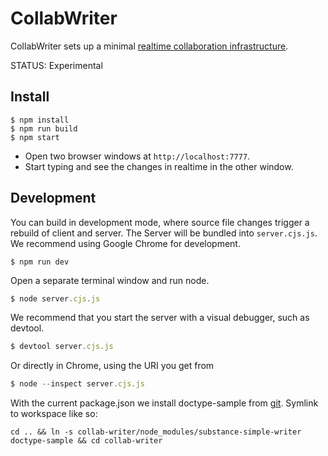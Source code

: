 # CollabWriter

CollabWriter sets up a minimal [realtime collaboration infrastructure](./server.js).

STATUS: Experimental

## Install

```
$ npm install
$ npm run build
$ npm start
```

- Open two browser windows at `http://localhost:7777`.
- Start typing and see the changes in realtime in the other window.

## Development

You can build in development mode, where source file changes trigger a rebuild of client and server. The Server will be bundled into `server.cjs.js`. We recommend using Google Chrome for development.

```
$ npm run dev
```

Open a separate terminal window and run node.

```js
$ node server.cjs.js
```

We recommend that you start the server with a visual debugger, such as devtool.

```js
$ devtool server.cjs.js
```

Or directly in Chrome, using the URI you get from

```js
$ node --inspect server.cjs.js
```

With the current package.json we install doctype-sample from [git](https://github.com/TryTopics/doctype-sample). Symlink to workspace like so:

```
cd .. && ln -s collab-writer/node_modules/substance-simple-writer doctype-sample && cd collab-writer
```
